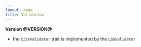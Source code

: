 ```yaml
---
layout: page
title: Validation
---
```



**Version @VERSION@**

- the `CiteValidator` trait is implemented by the `LGSValidator`
